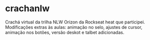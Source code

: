 # crachanlw
Crachá virtual da trilha NLW Orizon da Rockseat heat que participei.
Modificações extras às aulas: animação no selo, ajustes de cursor, animação nos botões, versão deskot e talbet adicionadas.

